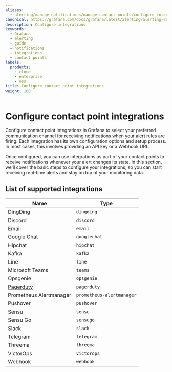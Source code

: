 ```yaml
---
aliases:
  - alerting/manage-notifications/manage-contact-points/configure-integrations/
canonical: https://grafana.com/docs/grafana/latest/alerting/alerting-rules/manage-contact-points/integrations/
description: Configure integrations
keywords:
  - Grafana
  - alerting
  - guide
  - notifications
  - integrations
  - contact points
labels:
  products:
    - cloud
    - enterprise
    - oss
title: Configure contact point integrations
weight: 100
---
```


# Configure contact point integrations

Configure contact point integrations in Grafana to select your preferred communication channel for receiving notifications when your alert rules are firing. Each integration has its own configuration options and setup process. In most cases, this involves providing an API key or a Webhook URL.

Once configured, you can use integrations as part of your contact points to receive notifications whenever your alert changes its state. In this section, we'll cover the basic steps to configure your integrations, so you can start receiving real-time alerts and stay on top of your monitoring data.

## List of supported integrations

| Name                    | Type                      |
| ----------------------- | ------------------------- |
| DingDing                | `dingding`                |
| Discord                 | `discord`                 |
| Email                   | `email`                   |
| Google Chat             | `googlechat`              |
| Hipchat                 | `hipchat`                 |
| Kafka                   | `kafka`                   |
| Line                    | `line`                    |
| Microsoft Teams         | `teams`                   |
| Opsgenie                | `opsgenie`                |
| [Pagerduty](#pagerduty) | `pagerduty`               |
| Prometheus Alertmanager | `prometheus-alertmanager` |
| Pushover                | `pushover`                |
| Sensu                   | `sensu`                   |
| Sensu Go                | `sensugo`                 |
| Slack                   | `slack`                   |
| Telegram                | `telegram`                |
| Threema                 | `threema`                 |
| VictorOps               | `victorops`               |
| Webhook                 | `webhook`                 |
